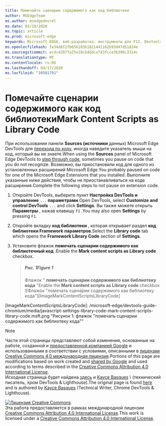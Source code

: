 ```yaml
---
title: Помечайте сценарии содержимого как код библиотеки
author: MSEdgeTeam
ms.author: msedgedevrel
ms.date: 03/18/2020
ms.topic: article
ms.prod: microsoft-edge
keywords: Microsoft EDGE, веб-разработка, инструменты для F12, Devtools
ms.openlocfilehash: fe34d8f2fb656283b1821441162b93d47d51d24e
ms.sourcegitcommit: ecdc4287fa25a18cb4ddcaf43fcce3b396c3314c
ms.translationtype: MT
ms.contentlocale: ru-RU
ms.lasthandoff: 04/17/2020
ms.locfileid: "10581791"
---
```

<!-- Copyright Kayce Basques 

   Licensed under the Apache License, Version 2.0 (the "License");
   you may not use this file except in compliance with the License.
   You may obtain a copy of the License at

       https://www.apache.org/licenses/LICENSE-2.0

   Unless required by applicable law or agreed to in writing, software
   distributed under the License is distributed on an "AS IS" BASIS,
   WITHOUT WARRANTIES OR CONDITIONS OF ANY KIND, either express or implied.
   See the License for the specific language governing permissions and
   limitations under the License.  -->





# <span data-ttu-id="d0b7d-103">Помечайте сценарии содержимого как код библиотеки</span><span class="sxs-lookup"><span data-stu-id="d0b7d-103">Mark Content Scripts as Library Code</span></span>   



<span data-ttu-id="d0b7d-104">При использовании панели **Sources (источники** данных) Microsoft Edge DevTools для [перехода по коду][DevToolsJavascriptStepThroughCode], иногда наведите указатель мыши на код, который вы не знаете.</span><span class="sxs-lookup"><span data-stu-id="d0b7d-104">When using the **Sources** panel of Microsoft Edge DevTools to [step through code][DevToolsJavascriptStepThroughCode], sometimes you pause on code that you do not recognize.</span></span>  <span data-ttu-id="d0b7d-105">Возможно, вы приостановили код для одного из установленных расширений Microsoft Edge.</span><span class="sxs-lookup"><span data-stu-id="d0b7d-105">You probably paused on code for one of the Microsoft Edge Extensions that you installed.</span></span>  <span data-ttu-id="d0b7d-106">Выполните указанные ниже действия, чтобы не приостанавливаться на коде расширения.</span><span class="sxs-lookup"><span data-stu-id="d0b7d-106">Complete the following steps to not pause on extension code.</span></span>  

1.  <span data-ttu-id="d0b7d-107">Откройте DevTools, выберите пункт **Настройка DevTools и управление** `...` **параметрами**.</span><span class="sxs-lookup"><span data-stu-id="d0b7d-107">Open DevTools, select **Customize and control DevTools** `...` and click **Settings**.</span></span>  <span data-ttu-id="d0b7d-108">Вы также можете открыть **Параметры** , нажав клавишу `F1` .</span><span class="sxs-lookup"><span data-stu-id="d0b7d-108">You may also open **Settings** by pressing `F1`.</span></span>  

1.  <span data-ttu-id="d0b7d-109">Откройте вкладку **код библиотеки** , которая открывает раздел **код библиотеки Framework** **параметров**.</span><span class="sxs-lookup"><span data-stu-id="d0b7d-109">Select the **Library code** tab which opens the **Framework Library Code** section of **Settings**.</span></span>  
1.  <span data-ttu-id="d0b7d-110">Установите флажок **помечать сценарии содержимого как библиотечный код** .</span><span class="sxs-lookup"><span data-stu-id="d0b7d-110">Enable the **Mark content scripts as Library code** checkbox.</span></span>  
    
    > ##### <span data-ttu-id="d0b7d-111">Рис. 1</span><span class="sxs-lookup"><span data-stu-id="d0b7d-111">Figure 1</span></span>  
    > <span data-ttu-id="d0b7d-112">Флажок " **помечать сценарии содержимого как библиотеку кода** "</span><span class="sxs-lookup"><span data-stu-id="d0b7d-112">Enable the **Mark content scripts as Library code** checkbox</span></span>  
    > ![Флажок "помечать сценарии содержимого как библиотеку кода"][ImageMarkContentScriptsLibraryCode]  

<!--## Feedback   -->  



<!-- image links -->  

[ImageMarkContentScriptsLibraryCode]: /microsoft-edge/devtools-guide-chromium/media/javascript-settings-library-code-mark-content-scripts-library-code.msft.png "Рисунок 1: флажок "помечать сценарии содержимого как библиотеку кода""  

<!-- links -->  

[DevToolsJavascriptStepThroughCode]: ../index.md#step-4-step-through-the-code "Шаг 4: пошаговое руководство по написанию кода — начало работы с отладкой JavaScript в Microsoft Edge DevTools"  

> [!NOTE]
> <span data-ttu-id="d0b7d-116">Части этой страницы представляют собой изменения, основанные на работе, созданной и [предоставленной компанией Google][GoogleSitePolicies] и использованными в соответствии с условиями, описанными в [лицензии Creative Commons 4,0 международная лицензия][CCA4IL].</span><span class="sxs-lookup"><span data-stu-id="d0b7d-116">Portions of this page are modifications based on work created and [shared by Google][GoogleSitePolicies] and used according to terms described in the [Creative Commons Attribution 4.0 International License][CCA4IL].</span></span>  
> <span data-ttu-id="d0b7d-117">Исходная страница будет найдена [здесь](https://developers.google.com/web/tools/chrome-devtools/javascript/guides/blackbox-chrome-extension-scripts) и [Kayce Basques][KayceBasques] \ (технический писатель, хром DevTools & Lighthouse).</span><span class="sxs-lookup"><span data-stu-id="d0b7d-117">The original page is found [here](https://developers.google.com/web/tools/chrome-devtools/javascript/guides/blackbox-chrome-extension-scripts) and is authored by [Kayce Basques][KayceBasques] \(Technical Writer, Chrome DevTools & Lighthouse\).</span></span>  

[![Лицензия Creative Commons][CCby4Image]][CCA4IL]  
<span data-ttu-id="d0b7d-119">Эта работа предоставляется в рамках международной лицензии [Creative Commons Attribution 4.0 International License][CCA4IL].</span><span class="sxs-lookup"><span data-stu-id="d0b7d-119">This work is licensed under a [Creative Commons Attribution 4.0 International License][CCA4IL].</span></span>  

[CCA4IL]: https://creativecommons.org/licenses/by/4.0  
[CCby4Image]: https://i.creativecommons.org/l/by/4.0/88x31.png  
[GoogleSitePolicies]: https://developers.google.com/terms/site-policies  
[KayceBasques]: https://developers.google.com/web/resources/contributors/kaycebasques  
